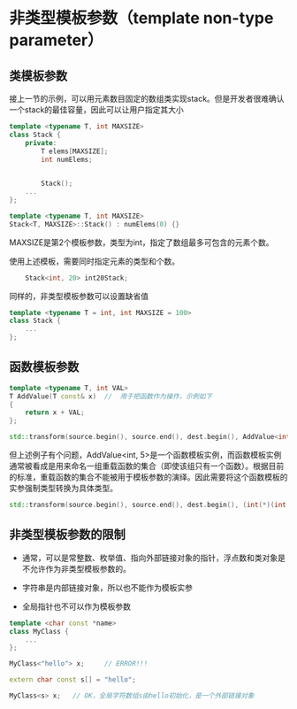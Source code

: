 # 非类型模板参数（template non-type parameter）

## 类模板参数

接上一节的示例，可以用元素数目固定的数组类实现stack。但是开发者很难确认一个stack的最佳容量，因此可以让用户指定其大小

```cpp
template <typename T, int MAXSIZE>
class Stack {
    private:
        T elems[MAXSIZE];
        int numElems;

    
        Stack();
    ...
};

template <typename T, int MAXSIZE>
Stack<T, MAXSIZE>::Stack() : numElems(0) {}
```

MAXSIZE是第2个模板参数，类型为int，指定了数组最多可包含的元素个数。

使用上述模板，需要同时指定元素的类型和个数。

```cpp
    Stack<int, 20> int20Stack;
```

同样的，非类型模板参数可以设置缺省值

```cpp
template <typename T = int, int MAXSIZE = 100>
class Stack {
    ...
};
```

## 函数模板参数

```cpp
template <typename T, int VAL>
T AddValue(T const& x)  //  用于把函数作为操作，示例如下
{
    return x + VAL;
};

std::transform(source.begin(), source.end(), dest.begin(), AddValue<int, 5>);    // 源集合中每个元素都加5，然后将值存入目标集合
```

但上述例子有个问题，AddValue<int, 5>是一个函数模板实例，而函数模板实例通常被看成是用来命名一组重载函数的集合（即使该组只有一个函数）。根据目前的标准，重载函数的集合不能被用于模板参数的演绎。因此需要将这个函数模板的实参强制类型转换为具体类型。

```cpp
std::transform(source.begin(), source.end(), dest.begin(), (int(*)(int const &))AddValue<int, 5>) 
```

## 非类型模板参数的限制

* 通常，可以是常整数、枚举值、指向外部链接对象的指针，浮点数和类对象是不允许作为非类型模板参数的。

* 字符串是内部链接对象，所以也不能作为模板实参

* 全局指针也不可以作为模板参数

```cpp
template <char const *name>
class MyClass {
    ...
};

MyClass<"hello"> x;     // ERROR!!!

extern char const s[] = "hello";

MyClass<s> x;   // OK，全局字符数组s由hello初始化，是一个外部链接对象
```
